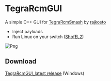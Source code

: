 # TegraRcmGUI
A simple C++ GUI for [TegraRcmSmash](https://github.com/rajkosto/TegraRcmSmash) by [rajkosto](https://github.com/rajkosto)
- Inject payloads
- Run Linux on your switch ([ShofEL2](https://github.com/fail0verflow/shofel2))

![Png](http://splatoon.eu/tuto_switch/TegraRcmGUI_v1.2.png)

## Download
[TegraRcmGUI_latest release](https://github.com/eliboa/TegraRcmGUI/releases) (Windows)
